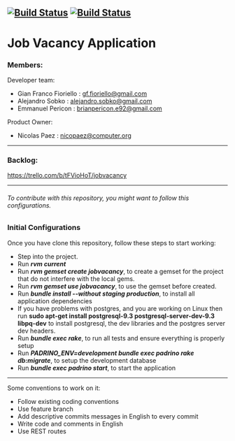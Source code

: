 [![Build Status](https://snap-ci.com/nicopaez/job-vacancy/branch/develop/build_image)](https://snap-ci.com/nicopaez/job-vacancy/branch/develop) [![Build Status](https://travis-ci.org/GianFF/Jobvacancy.svg?branch=master)](https://travis-ci.org/GianFF/Jobvacancy)
---

Job Vacancy Application
=======================

### Members:

Developer team:
* Gian Franco Fioriello : gf.fioriello@gmail.com
* Alejandro Sobko : alejandro.sobko@gmail.com
* Emmanuel Pericon : brianpericon.e92@gmail.com

Product Owner:
* Nicolas Paez : nicopaez@computer.org

---

### Backlog:
https://trello.com/b/tFVioHoT/jobvacancy

___

###### To contribute with this repository, you might want to follow this configurations.


### Initial Configurations
Once you have clone this repository, follow these steps to start working:

* Step into the project.
* Run **_rvm current_**
* Run **_rvm gemset create jobvacancy_**, to create a gemset for the project that do not interfere with the local gems.
* Run **_rvm gemset use jobvacancy_**, to use the gemset before created.
* Run **_bundle install --without staging production_**, to install all application dependencies
* If you have problems with postgres, and you are working on Linux then run **sudo apt-get install postgresql-9.3 postgresql-server-dev-9.3 libpq-dev** to install postgresql, the dev libraries and the postgres server dev headers.
* Run **_bundle exec rake_**, to run all tests and ensure everything is properly setup
* Run **_PADRINO_ENV=development bundle exec padrino rake db:migrate_**, to setup the development database
* Run **_bundle exec padrino start_**, to start the application

___

Some conventions to work on it:

* Follow existing coding conventions
* Use feature branch
* Add descriptive commits messages in English to every commit
* Write code and comments in English
* Use REST routes
